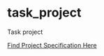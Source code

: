# task_project
Task project

[Find Project Specification Here](https://github.com/Ishtiaq11/task_project/blob/main/SPECIFICATIONS.md)
